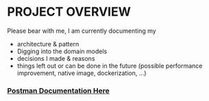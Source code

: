 # PROJECT OVERVIEW

Please bear with me, I am currently documenting my 
 - architecture & pattern
 - Digging into the domain models
 - decisions I made & reasons
 - things left out or can be done in the future (possible performance improvement, native image, dockerization, ...)


 ### [Postman Documentation Here](https://documenter.getpostman.com/view/19273253/2s9YC7TWzf)
